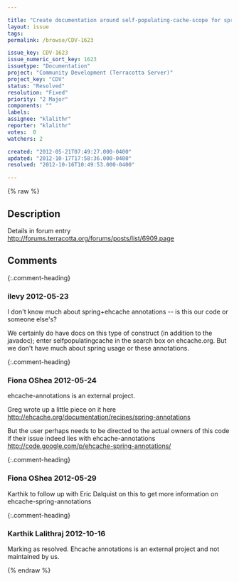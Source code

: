```yaml
---

title: "Create documentation around self-populating-cache-scope for spring annotations"
layout: issue
tags: 
permalink: /browse/CDV-1623

issue_key: CDV-1623
issue_numeric_sort_key: 1623
issuetype: "Documentation"
project: "Community Development (Terracotta Server)"
project_key: "CDV"
status: "Resolved"
resolution: "Fixed"
priority: "2 Major"
components: ""
labels: 
assignee: "klalithr"
reporter: "klalithr"
votes:  0
watchers: 2

created: "2012-05-21T07:49:27.000-0400"
updated: "2012-10-17T17:58:36.000-0400"
resolved: "2012-10-16T10:49:53.000-0400"

---
```




{% raw %}



## Description

<div markdown="1" class="description">

Details in forum entry http://forums.terracotta.org/forums/posts/list/6909.page

</div>

## Comments


{:.comment-heading}
### **ilevy** <span class="date">2012-05-23</span>

<div markdown="1" class="comment">

I don't know much about spring+ehcache annotations -- is this our code or someone else's?

We certainly do have docs on this type of construct (in addition to the javadoc); enter selfpopulatingcache in the search box on ehcache.org. But we don't have much about spring usage or these annotations.


</div>


{:.comment-heading}
### **Fiona OShea** <span class="date">2012-05-24</span>

<div markdown="1" class="comment">

ehcache-annotations is an external project.

Greg wrote up a little piece on it here
http://ehcache.org/documentation/recipes/spring-annotations

But the user perhaps needs to be directed to the actual owners of this code if their issue indeed lies with ehcache-annotations
http://code.google.com/p/ehcache-spring-annotations/



</div>


{:.comment-heading}
### **Fiona OShea** <span class="date">2012-05-29</span>

<div markdown="1" class="comment">

Karthik to follow up with Eric Dalquist on this to get more information on ehcache-spring-annotations

</div>


{:.comment-heading}
### **Karthik Lalithraj** <span class="date">2012-10-16</span>

<div markdown="1" class="comment">

Marking as resolved. Ehcache annotations is an external project and not maintained by us.

</div>



{% endraw %}
